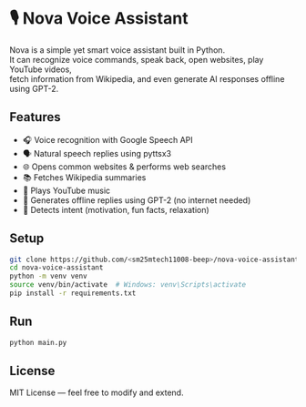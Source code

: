# 🎙️ Nova Voice Assistant

Nova is a simple yet smart voice assistant built in Python.  
It can recognize voice commands, speak back, open websites, play YouTube videos,  
fetch information from Wikipedia, and even generate AI responses offline using GPT-2.

## Features
- 🎧 Voice recognition with Google Speech API
- 🗣️ Natural speech replies using pyttsx3
- 🌐 Opens common websites & performs web searches
- 📚 Fetches Wikipedia summaries
- 🎵 Plays YouTube music
- 🤖 Generates offline replies using GPT-2 (no internet needed)
- 🧠 Detects intent (motivation, fun facts, relaxation)

## Setup
```bash
git clone https://github.com/<sm25mtech11008-beep>/nova-voice-assistant.git
cd nova-voice-assistant
python -m venv venv
source venv/bin/activate  # Windows: venv\Scripts\activate
pip install -r requirements.txt
```

## Run
```bash
python main.py
```

## License
MIT License — feel free to modify and extend.
